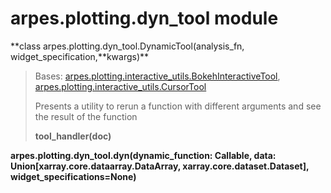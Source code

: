 arpes.plotting.dyn\_tool module
===============================

**class arpes.plotting.dyn\_tool.DynamicTool(analysis\_fn,
widget\_specification,**kwargs)\*\*

> Bases:
> [arpes.plotting.interactive\_utils.BokehInteractiveTool](arpes.plotting.interactive_utils#arpes.plotting.interactive_utils.BokehInteractiveTool),
> [arpes.plotting.interactive\_utils.CursorTool](arpes.plotting.interactive_utils#arpes.plotting.interactive_utils.CursorTool)
>
> Presents a utility to rerun a function with different arguments and
> see the result of the function
>
> **tool\_handler(doc)**

**arpes.plotting.dyn\_tool.dyn(dynamic\_function: Callable, data:
Union\[xarray.core.dataarray.DataArray, xarray.core.dataset.Dataset\],
widget\_specifications=None)**
